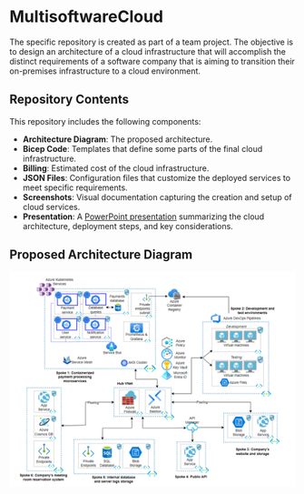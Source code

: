 # MultisoftwareCloud

The specific repository is created as part of a team project. The objective is to design an architecture of a cloud infrastructure that will accomplish the distinct requirements of a software company that is aiming to transition their on-premises infrastructure to a cloud environment. 

## Repository Contents
This repository includes the following components:

- **Architecture Diagram**: The proposed architecture.
- **Bicep Code**: Templates that define some parts of the final cloud infrastructure.
- **Billing**: Estimated cost of the cloud infrastructure.
- **JSON Files**: Configuration files that customize the deployed services to meet specific requirements.
- **Screenshots**: Visual documentation capturing the creation and setup of cloud services.
- **Presentation**: A [PowerPoint presentation](Presentation/Presentation_Team1_Thessaloniki.pptx.pdf) summarizing the cloud architecture, deployment steps, and key considerations.

## Proposed Architecture Diagram

![Cloud Infrastructure Architecture](https://github.com/elenipapa14/MultisoftwareCloud/blob/main/Architecture%20Diagram/Architecture.png  "Architecture")